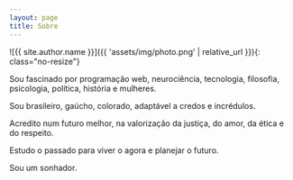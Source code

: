 ```yaml
---
layout: page
title: Sobre
---
```


![{{ site.author.name }}]({{ 'assets/img/photo.png' | relative_url }}){: class="no-resize"}

Sou fascinado por programação web, neurociência, tecnologia, filosofia, psicologia, política, história e mulheres.

Sou brasileiro, gaúcho, colorado, adaptável a credos e incrédulos.

Acredito num futuro melhor, na valorização da justiça, do amor, da ética e do respeito.

Estudo o passado para viver o agora e planejar o futuro.

Sou um sonhador.
